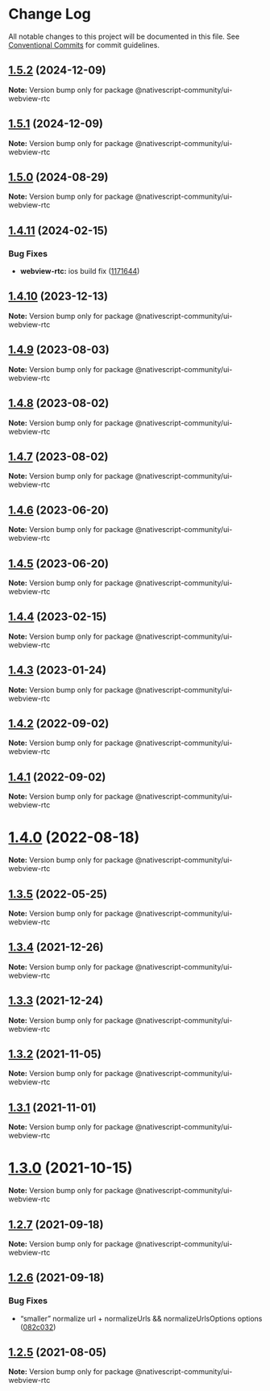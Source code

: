 # Change Log

All notable changes to this project will be documented in this file.
See [Conventional Commits](https://conventionalcommits.org) for commit guidelines.

## [1.5.2](https://github.com/nativescript-community/ui-collectionview/compare/v1.5.1...v1.5.2) (2024-12-09)

**Note:** Version bump only for package @nativescript-community/ui-webview-rtc

## [1.5.1](https://github.com/nativescript-community/ui-collectionview/compare/v1.5.0...v1.5.1) (2024-12-09)

**Note:** Version bump only for package @nativescript-community/ui-webview-rtc

## [1.5.0](https://github.com/nativescript-community/ui-collectionview/compare/v1.4.11...v1.5.0) (2024-08-29)

**Note:** Version bump only for package @nativescript-community/ui-webview-rtc

## [1.4.11](https://github.com/nativescript-community/ui-collectionview/compare/v1.4.10...v1.4.11) (2024-02-15)

### Bug Fixes

* **webview-rtc:** ios build fix ([1171644](https://github.com/nativescript-community/ui-collectionview/commit/1171644b27e30a7617842839c5fe7c49180a414d))

## [1.4.10](https://github.com/nativescript-community/ui-collectionview/compare/v1.4.9...v1.4.10) (2023-12-13)

**Note:** Version bump only for package @nativescript-community/ui-webview-rtc

## [1.4.9](https://github.com/nativescript-community/ui-collectionview/compare/v1.4.8...v1.4.9) (2023-08-03)

**Note:** Version bump only for package @nativescript-community/ui-webview-rtc

## [1.4.8](https://github.com/nativescript-community/ui-collectionview/compare/v1.4.7...v1.4.8) (2023-08-02)

**Note:** Version bump only for package @nativescript-community/ui-webview-rtc

## [1.4.7](https://github.com/nativescript-community/ui-collectionview/compare/v1.4.6...v1.4.7) (2023-08-02)

**Note:** Version bump only for package @nativescript-community/ui-webview-rtc

## [1.4.6](https://github.com/nativescript-community/ui-collectionview/compare/v1.4.5...v1.4.6) (2023-06-20)

**Note:** Version bump only for package @nativescript-community/ui-webview-rtc

## [1.4.5](https://github.com/nativescript-community/ui-collectionview/compare/v1.4.4...v1.4.5) (2023-06-20)

**Note:** Version bump only for package @nativescript-community/ui-webview-rtc

## [1.4.4](https://github.com/nativescript-community/ui-collectionview/compare/v1.4.3...v1.4.4) (2023-02-15)

**Note:** Version bump only for package @nativescript-community/ui-webview-rtc

## [1.4.3](https://github.com/nativescript-community/ui-collectionview/compare/v1.4.2...v1.4.3) (2023-01-24)

**Note:** Version bump only for package @nativescript-community/ui-webview-rtc

## [1.4.2](https://github.com/nativescript-community/ui-collectionview/compare/v1.4.1...v1.4.2) (2022-09-02)

**Note:** Version bump only for package @nativescript-community/ui-webview-rtc

## [1.4.1](https://github.com/nativescript-community/ui-collectionview/compare/v1.4.0...v1.4.1) (2022-09-02)

**Note:** Version bump only for package @nativescript-community/ui-webview-rtc

# [1.4.0](https://github.com/nativescript-community/ui-collectionview/compare/v1.3.5...v1.4.0) (2022-08-18)

**Note:** Version bump only for package @nativescript-community/ui-webview-rtc

## [1.3.5](https://github.com/nativescript-community/ui-collectionview/compare/v1.3.4...v1.3.5) (2022-05-25)

**Note:** Version bump only for package @nativescript-community/ui-webview-rtc

## [1.3.4](https://github.com/nativescript-community/ui-collectionview/compare/v1.3.3...v1.3.4) (2021-12-26)

**Note:** Version bump only for package @nativescript-community/ui-webview-rtc

## [1.3.3](https://github.com/nativescript-community/ui-collectionview/compare/v1.3.2...v1.3.3) (2021-12-24)

**Note:** Version bump only for package @nativescript-community/ui-webview-rtc

## [1.3.2](https://github.com/nativescript-community/ui-collectionview/compare/v1.3.1...v1.3.2) (2021-11-05)

**Note:** Version bump only for package @nativescript-community/ui-webview-rtc

## [1.3.1](https://github.com/nativescript-community/ui-collectionview/compare/v1.3.0...v1.3.1) (2021-11-01)

**Note:** Version bump only for package @nativescript-community/ui-webview-rtc

# [1.3.0](https://github.com/nativescript-community/ui-collectionview/compare/v1.2.7...v1.3.0) (2021-10-15)

**Note:** Version bump only for package @nativescript-community/ui-webview-rtc

## [1.2.7](https://github.com/nativescript-community/ui-collectionview/compare/v1.2.6...v1.2.7) (2021-09-18)

**Note:** Version bump only for package @nativescript-community/ui-webview-rtc

## [1.2.6](https://github.com/nativescript-community/ui-collectionview/compare/v1.2.5...v1.2.6) (2021-09-18)

### Bug Fixes

* “smaller” normalize url + normalizeUrls && normalizeUrlsOptions options ([082c032](https://github.com/nativescript-community/ui-collectionview/commit/082c032d015d99c670af20c1107fc3b30bdb2bbe))

## [1.2.5](https://github.com/nativescript-community/ui-collectionview/compare/v1.2.4...v1.2.5) (2021-08-05)

**Note:** Version bump only for package @nativescript-community/ui-webview-rtc
